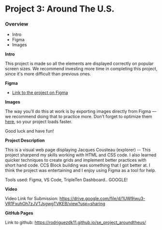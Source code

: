 # Project 3: Around The U.S.

### Overview

- Intro
- Figma
- Images

**Intro**

This project is made so all the elements are displayed correctly on popular screen sizes. We recommend investing more time in completing this project, since it's more difficult than previous ones.

**Figma**

- [Link to the project on Figma](https://www.figma.com/file/ii4xxsJ0ghevUOcssTlHZv/Sprint-3%3A-Around-the-US?node-id=0%3A1)

**Images**

The way you'll do this at work is by exporting images directly from Figma — we recommend doing that to practice more. Don't forget to optimize them [here](https://tinypng.com/), so your project loads faster.

Good luck and have fun!

**Project Description**

This is a visual web page displaying Jacques Cousteau (explorer) -- This project sharpend my skills working with HTML and CSS code. I also learned quicker techniques to create grids and implement better practices with short hand code. CCS Block building was something that I got better at. I think the project was entertaining and I enjoy using Figma as a tool for help.

Tools used: Figma, VS Code, TripleTen Dashboard.. GOOGLE!

**Video**

Video Link for Submission: https://drive.google.com/file/d/1UW9iwu3-VR1FxuhOh7zJVTJsgwgTVKEB/view?usp=sharing

**GitHub Pages**

Link to github: https://rodriguezdk11.github.io/se_project_aroundtheus/
